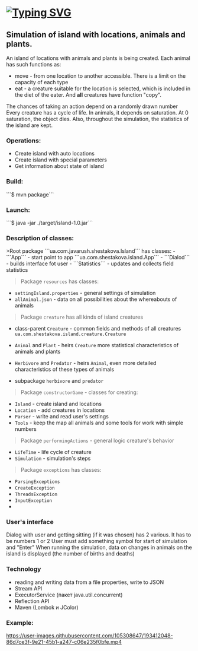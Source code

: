 # [![Typing SVG](https://readme-typing-svg.herokuapp.com?font=Fira+Code&size=27&pause=1000&width=435&lines=Island)](https://git.io/typing-svg)
<h2><a>Simulation of island with locations, animals and plants.</a></h2>

An island of locations with animals and plants is being created.
Each animal has such functions as:
- move - from one location to another accessible. There is a limit on the capacity of each type
- eat - a creature suitable for the location is selected, which is included in the diet of the eater.
And **all** creatures have function "copy".

The chances of taking an action depend on a randomly drawn number
Every creature has a cycle of life. In animals, it depends on saturation. At 0 saturation, the object dies.
Also, throughout the simulation, the statistics of the island are kept.

<h3><a>Operations:</a></h3>

* Create island with auto locations
* Create island with special parameters
* Get information about state of island

<h3><a>Build: </a></h3>
```$ mvn package```

<h3 ><a>Launch:</a></h3>
```$ java -jar ./target/island-1.0.jar```

<h3 ><a>Description of classes:</a></h3>
>Root package ```ua.com.javarush.shestakova.Island``` has classes:
- ```App``` - start point to app ```ua.com.shestakova.island.App```
- ```Dialod``` - builds interface fot user
- ```Statistics``` - updates and collects field statistics

>Package ```resources``` has classes:
- ```settingIsland.properties``` - general settings of simulation
- ```allAnimal.json``` - data on all possibilities about the whereabouts of animals

>Package ```creature``` has all kinds of island creatures
- class-parent ```Creature``` - common fields and methods of all creatures
```ua.com.shestakova.island.creature.Creature```
- ```Animal``` and ```Plant``` - heirs ```Creature``` more
  statistical characteristics of animals and plants
- ```Herbivore``` and ```Predator``` - heirs ```Animal```,
even more detailed characteristics of these types of animals

- subpackage ```herbivore``` and ```predator```

>Package ```constructorGame``` - classes for creating:
- ```Island``` - create island and locations
- ```Location``` - add creatures in locations
- ```Parser``` - write and read user's settings
- ```Tools``` - keep the map all animals and some tools for work with simple numbers

>Package ```performingActions``` - general logic creature's behavior
- ```LifeTime``` - life cycle of creature
- ```Simulation``` - simulation's steps
>Package ```exceptions``` has classes:
- ```ParsingExceptions```
- ```CreateException``` 
- ```ThreadsException``` 
- ```InputException``` 
- 
<h3><a>User's interface</a></h3>
  Dialog with user and getting sitting (if it was chosen) has 2 various.
  It has to be numbers 1 or 2
User must add something symbol for start of simulation and "Enter"
When running the simulation, data on changes in animals on the island is displayed (the number of births and deaths)

<h3><a>Technology</a></h3>

- reading and writing data from a file properties, write to JSON
- Stream API
- ExecutorService (пакет java.util.concurrent)
- Reflection API
- Maven (Lombok и JColor)

### Example:
https://user-images.githubusercontent.com/105308647/193412048-86d7ce3f-9e21-45b1-a247-c06e235f0bfe.mp4
